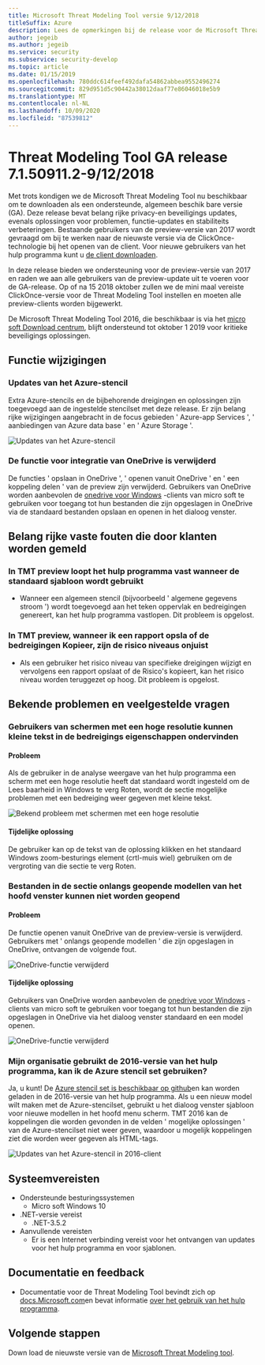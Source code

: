 ```yaml
---
title: Microsoft Threat Modeling Tool versie 9/12/2018
titleSuffix: Azure
description: Lees de opmerkingen bij de release voor de Microsoft Threat Modeling Tool uitgebracht op 9/12/2018. De opmerkingen bevatten functie wijzigingen en oplossingen voor fouten.
author: jegeib
ms.author: jegeib
ms.service: security
ms.subservice: security-develop
ms.topic: article
ms.date: 01/15/2019
ms.openlocfilehash: 780ddc614feef492dafa54862abbea9552496274
ms.sourcegitcommit: 829d951d5c90442a38012daaf77e86046018e5b9
ms.translationtype: MT
ms.contentlocale: nl-NL
ms.lasthandoff: 10/09/2020
ms.locfileid: "87539812"
---
```

# <a name="threat-modeling-tool-ga-release-71509112---9122018"></a>Threat Modeling Tool GA release 7.1.50911.2-9/12/2018

Met trots kondigen we de Microsoft Threat Modeling Tool nu beschikbaar om te downloaden als een ondersteunde, algemeen beschik bare versie (GA). Deze release bevat belang rijke privacy-en beveiligings updates, evenals oplossingen voor problemen, functie-updates en stabiliteits verbeteringen. Bestaande gebruikers van de preview-versie van 2017 wordt gevraagd om bij te werken naar de nieuwste versie via de ClickOnce-technologie bij het openen van de client. Voor nieuwe gebruikers van het hulp programma kunt u [de client downloaden](https://aka.ms/threatmodelingtool).

In deze release bieden we ondersteuning voor de preview-versie van 2017 en raden we aan alle gebruikers van de preview-update uit te voeren voor de GA-release. Op of na 15 2018 oktober zullen we de mini maal vereiste ClickOnce-versie voor de Threat Modeling Tool instellen en moeten alle preview-clients worden bijgewerkt.

De Microsoft Threat Modeling Tool 2016, die beschikbaar is via het [micro soft Download centrum](https://www.microsoft.com/en-us/download/details.aspx?id=49168), blijft ondersteund tot oktober 1 2019 voor kritieke beveiligings oplossingen.

## <a name="feature-changes"></a>Functie wijzigingen

### <a name="azure-stencil-updates"></a>Updates van het Azure-stencil

Extra Azure-stencils en de bijbehorende dreigingen en oplossingen zijn toegevoegd aan de ingestelde stencilset met deze release. Er zijn belang rijke wijzigingen aangebracht in de focus gebieden ' Azure-app Services ', ' aanbiedingen van Azure data base ' en ' Azure Storage '.

![Updates van het Azure-stencil](./media/threat-modeling-tool-releases-71509112/tmt_azure_stencil_update-300x70.png)

### <a name="onedrive-integration-feature-removed"></a>De functie voor integratie van OneDrive is verwijderd

De functies ' opslaan in OneDrive ', ' openen vanuit OneDrive ' en ' een koppeling delen ' van de preview zijn verwijderd. Gebruikers van OneDrive worden aanbevolen de [onedrive voor Windows](https://onedrive.live.com/about/en-us/download/) -clients van micro soft te gebruiken voor toegang tot hun bestanden die zijn opgeslagen in OneDrive via de standaard bestanden opslaan en openen in het dialoog venster.

## <a name="notable-fixed-bugs-reported-by-customers"></a>Belang rijke vaste fouten die door klanten worden gemeld

### <a name="in-tmt-preview-the-tool-crashes-when-using-the-standard-template"></a>In TMT preview loopt het hulp programma vast wanneer de standaard sjabloon wordt gebruikt

- Wanneer een algemeen stencil (bijvoorbeeld ' algemene gegevens stroom ') wordt toegevoegd aan het teken oppervlak en bedreigingen genereert, kan het hulp programma vastlopen. Dit probleem is opgelost.

### <a name="in-tmt-preview-when-i-save-a-report-or-copy-the-threats-the-risk-levels-are-incorrect"></a>In TMT preview, wanneer ik een rapport opsla of de bedreigingen Kopieer, zijn de risico niveaus onjuist

- Als een gebruiker het risico niveau van specifieke dreigingen wijzigt en vervolgens een rapport opslaat of de Risico's kopieert, kan het risico niveau worden teruggezet op hoog. Dit probleem is opgelost.

## <a name="known-issues-and-faq"></a>Bekende problemen en veelgestelde vragen

### <a name="users-of-high-resolution-screens-may-experience-small-text-in-the-threat-properties"></a>Gebruikers van schermen met een hoge resolutie kunnen kleine tekst in de bedreigings eigenschappen ondervinden

#### <a name="issue"></a>Probleem

Als de gebruiker in de analyse weergave van het hulp programma een scherm met een hoge resolutie heeft dat standaard wordt ingesteld om de Lees baarheid in Windows te verg Roten, wordt de sectie mogelijke problemen met een bedreiging weer gegeven met kleine tekst.

![Bekend probleem met schermen met een hoge resolutie](./media/threat-modeling-tool-releases-71509112/tmt_screen_resolution-300x153.png)

#### <a name="workaround"></a>Tijdelijke oplossing

De gebruiker kan op de tekst van de oplossing klikken en het standaard Windows zoom-besturings element (crtl-muis wiel) gebruiken om de vergroting van die sectie te verg Roten.

### <a name="files-in-the-recently-opened-models-section-of-the-main-window-may-fail-to-open"></a>Bestanden in de sectie onlangs geopende modellen van het hoofd venster kunnen niet worden geopend

#### <a name="issue"></a>Probleem

De functie openen vanuit OneDrive van de preview-versie is verwijderd. Gebruikers met ' onlangs geopende modellen ' die zijn opgeslagen in OneDrive, ontvangen de volgende fout.

![OneDrive-functie verwijderd](./media/threat-modeling-tool-releases-71509112/tmt_save_error-300x131.png)

#### <a name="workaround"></a>Tijdelijke oplossing

Gebruikers van OneDrive worden aanbevolen de [onedrive voor Windows](https://onedrive.live.com/about/en-us/download/) -clients van micro soft te gebruiken voor toegang tot hun bestanden die zijn opgeslagen in OneDrive via het dialoog venster standaard en een model openen.

![OneDrive-functie verwijderd](./media/threat-modeling-tool-releases-71509112/tmt_save_onedrive-300x149.png)

### <a name="my-organization-uses-the-2016-version-of-the-tool-can-i-use-the-azure-stencil-set"></a>Mijn organisatie gebruikt de 2016-versie van het hulp programma, kan ik de Azure stencil set gebruiken?

Ja, u kunt! De [Azure stencil set is beschikbaar op github](https://github.com/Microsoft/threat-modeling-templates/)en kan worden geladen in de 2016-versie van het hulp programma. Als u een nieuw model wilt maken met de Azure-stencilset, gebruikt u het dialoog venster sjabloon voor nieuwe modellen in het hoofd menu scherm. TMT 2016 kan de koppelingen die worden gevonden in de velden ' mogelijke oplossingen ' van de Azure-stencilset niet weer geven, waardoor u mogelijk koppelingen ziet die worden weer gegeven als HTML-tags.

![Updates van het Azure-stencil in 2016-client](./media/threat-modeling-tool-releases-71509112/tmt_azure_stencils-300x212.png)

## <a name="system-requirements"></a>Systeemvereisten

- Ondersteunde besturingssystemen
  - Micro soft Windows 10
- .NET-versie vereist
  - .NET-3.5.2
- Aanvullende vereisten
  - Er is een Internet verbinding vereist voor het ontvangen van updates voor het hulp programma en voor sjablonen.

## <a name="documentation-and-feedback"></a>Documentatie en feedback

- Documentatie voor de Threat Modeling Tool bevindt zich op [docs.Microsoft.com](threat-modeling-tool.md)en bevat informatie [over het gebruik van het hulp programma](threat-modeling-tool-getting-started.md).

## <a name="next-steps"></a>Volgende stappen

Down load de nieuwste versie van de [Microsoft Threat Modeling tool](https://aka.ms/threatmodelingtool).
